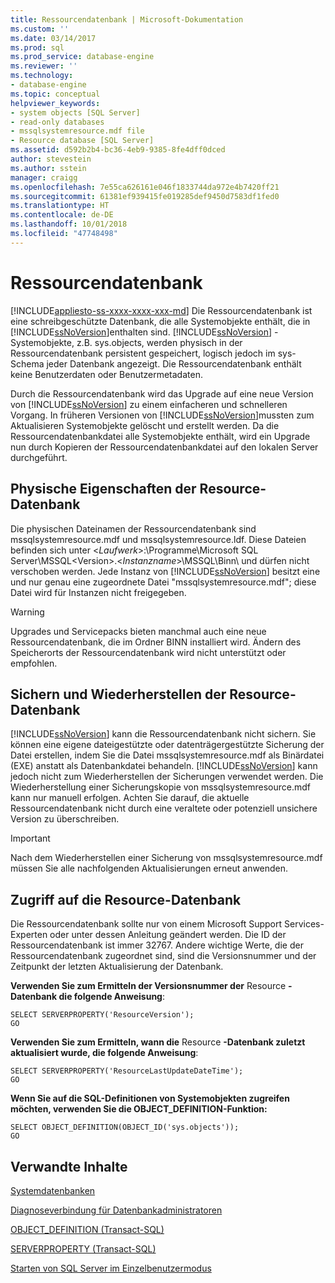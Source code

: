 ```yaml
---
title: Ressourcendatenbank | Microsoft-Dokumentation
ms.custom: ''
ms.date: 03/14/2017
ms.prod: sql
ms.prod_service: database-engine
ms.reviewer: ''
ms.technology:
- database-engine
ms.topic: conceptual
helpviewer_keywords:
- system objects [SQL Server]
- read-only databases
- mssqlsystemresource.mdf file
- Resource database [SQL Server]
ms.assetid: d592b2b4-bc36-4eb9-9385-8fe4dff0dced
author: stevestein
ms.author: sstein
manager: craigg
ms.openlocfilehash: 7e55ca626161e046f1833744da972e4b7420ff21
ms.sourcegitcommit: 61381ef939415fe019285def9450d7583df1fed0
ms.translationtype: HT
ms.contentlocale: de-DE
ms.lasthandoff: 10/01/2018
ms.locfileid: "47748498"
---
```

# <a name="resource-database"></a>Ressourcendatenbank
[!INCLUDE[appliesto-ss-xxxx-xxxx-xxx-md](../../includes/appliesto-ss-xxxx-xxxx-xxx-md.md)]
  Die Ressourcendatenbank ist eine schreibgeschützte Datenbank, die alle Systemobjekte enthält, die in [!INCLUDE[ssNoVersion](../../includes/ssnoversion-md.md)]enthalten sind. [!INCLUDE[ssNoVersion](../../includes/ssnoversion-md.md)] -Systemobjekte, z.B. sys.objects, werden physisch in der Ressourcendatenbank persistent gespeichert, logisch jedoch im sys-Schema jeder Datenbank angezeigt. Die Ressourcendatenbank enthält keine Benutzerdaten oder Benutzermetadaten.  
  
 Durch die Ressourcendatenbank wird das Upgrade auf eine neue Version von [!INCLUDE[ssNoVersion](../../includes/ssnoversion-md.md)] zu einem einfacheren und schnelleren Vorgang. In früheren Versionen von [!INCLUDE[ssNoVersion](../../includes/ssnoversion-md.md)]mussten zum Aktualisieren Systemobjekte gelöscht und erstellt werden. Da die Ressourcendatenbankdatei alle Systemobjekte enthält, wird ein Upgrade nun durch Kopieren der Ressourcendatenbankdatei auf den lokalen Server durchgeführt.  
  
## <a name="physical-properties-of-resource"></a>Physische Eigenschaften der Resource-Datenbank  
 Die physischen Dateinamen der Ressourcendatenbank sind mssqlsystemresource.mdf und mssqlsystemresource.ldf. Diese Dateien befinden sich unter \<*Laufwerk*>:\Programme\Microsoft SQL Server\MSSQL\<Version>.\<*Instanzname*>\MSSQL\Binn\ und dürfen nicht verschoben werden. Jede Instanz von [!INCLUDE[ssNoVersion](../../includes/ssnoversion-md.md)] besitzt eine und nur genau eine zugeordnete Datei "mssqlsystemresource.mdf"; diese Datei wird für Instanzen nicht freigegeben.  
  
> [!WARNING]  
>  Upgrades und Servicepacks bieten manchmal auch eine neue Ressourcendatenbank, die im Ordner BINN installiert wird. Ändern des Speicherorts der Ressourcendatenbank wird nicht unterstützt oder empfohlen.  
  
## <a name="backing-up-and-restoring-the-resource-database"></a>Sichern und Wiederherstellen der Resource-Datenbank  
 [!INCLUDE[ssNoVersion](../../includes/ssnoversion-md.md)] kann die Ressourcendatenbank nicht sichern. Sie können eine eigene dateigestützte oder datenträgergestützte Sicherung der Datei erstellen, indem Sie die Datei mssqlsystemresource.mdf als Binärdatei (EXE) anstatt als Datenbankdatei behandeln. [!INCLUDE[ssNoVersion](../../includes/ssnoversion-md.md)] kann jedoch nicht zum Wiederherstellen der Sicherungen verwendet werden. Die Wiederherstellung einer Sicherungskopie von mssqlsystemresource.mdf kann nur manuell erfolgen. Achten Sie darauf, die aktuelle Ressourcendatenbank nicht durch eine veraltete oder potenziell unsichere Version zu überschreiben.  
  
> [!IMPORTANT]  
>  Nach dem Wiederherstellen einer Sicherung von mssqlsystemresource.mdf müssen Sie alle nachfolgenden Aktualisierungen erneut anwenden.  
  
## <a name="accessing-the-resource-database"></a>Zugriff auf die Resource-Datenbank  
 Die Ressourcendatenbank sollte nur von einem Microsoft Support Services-Experten oder unter dessen Anleitung geändert werden. Die ID der Ressourcendatenbank ist immer 32767. Andere wichtige Werte, die der Ressourcendatenbank zugeordnet sind, sind die Versionsnummer und der Zeitpunkt der letzten Aktualisierung der Datenbank.  
  
 **Verwenden Sie zum Ermitteln der Versionsnummer der** Resource **-Datenbank die folgende Anweisung**:  
  
```  
SELECT SERVERPROPERTY('ResourceVersion');  
GO  
```  
  
 **Verwenden Sie zum Ermitteln, wann die** Resource **-Datenbank zuletzt aktualisiert wurde, die folgende Anweisung**:  
  
```  
SELECT SERVERPROPERTY('ResourceLastUpdateDateTime');  
GO  
```  
  
 **Wenn Sie auf die SQL-Definitionen von Systemobjekten zugreifen möchten, verwenden Sie die OBJECT_DEFINITION-Funktion:**  
  
```  
SELECT OBJECT_DEFINITION(OBJECT_ID('sys.objects'));  
GO  
```  
  
## <a name="related-content"></a>Verwandte Inhalte  
 [Systemdatenbanken](../../relational-databases/databases/system-databases.md)  
  
 [Diagnoseverbindung für Datenbankadministratoren](../../database-engine/configure-windows/diagnostic-connection-for-database-administrators.md)  
  
 [OBJECT_DEFINITION &#40;Transact-SQL&#41;](../../t-sql/functions/object-definition-transact-sql.md)  
  
 [SERVERPROPERTY &#40;Transact-SQL&#41;](../../t-sql/functions/serverproperty-transact-sql.md)  
  
 [Starten von SQL Server im Einzelbenutzermodus](../../database-engine/configure-windows/start-sql-server-in-single-user-mode.md)  
  
  
